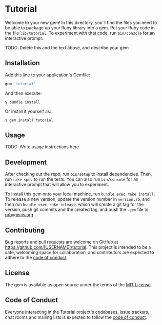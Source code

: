# Tutorial

Welcome to your new gem! In this directory, you'll find the files you need to be able to package up your Ruby library into a gem. Put your Ruby code in the file `lib/tutorial`. To experiment with that code, run `bin/console` for an interactive prompt.

TODO: Delete this and the text above, and describe your gem

## Installation

Add this line to your application's Gemfile:

```ruby
gem 'tutorial'
```

And then execute:

    $ bundle install

Or install it yourself as:

    $ gem install tutorial

## Usage

TODO: Write usage instructions here

## Development

After checking out the repo, run `bin/setup` to install dependencies. Then, run `rake spec` to run the tests. You can also run `bin/console` for an interactive prompt that will allow you to experiment.

To install this gem onto your local machine, run `bundle exec rake install`. To release a new version, update the version number in `version.rb`, and then run `bundle exec rake release`, which will create a git tag for the version, push git commits and the created tag, and push the `.gem` file to [rubygems.org](https://rubygems.org).

## Contributing

Bug reports and pull requests are welcome on GitHub at https://github.com/[USERNAME]/tutorial. This project is intended to be a safe, welcoming space for collaboration, and contributors are expected to adhere to the [code of conduct](https://github.com/[USERNAME]/tutorial/blob/main/CODE_OF_CONDUCT.md).

## License

The gem is available as open source under the terms of the [MIT License](https://opensource.org/licenses/MIT).

## Code of Conduct

Everyone interacting in the Tutorial project's codebases, issue trackers, chat rooms and mailing lists is expected to follow the [code of conduct](https://github.com/[USERNAME]/tutorial/blob/main/CODE_OF_CONDUCT.md).
